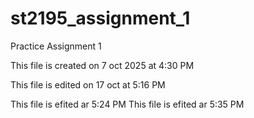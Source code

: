 # st2195\_assignment\_1

Practice Assignment 1

This file is created on 7 oct 2025 at 4:30 PM



This file is edited on 17 oct at 5:16 PM

This file is efited ar 5:24 PM
This file is efited ar 5:35 PM
